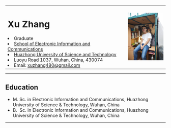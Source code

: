 <table border="0">
  <tr>
    <td width="75%">
      <h1>Xu Zhang</h1>
        <li>Graduate</li>
        <li><a href="http://ei.hust.edu.cn/">School of Electronic Information and Communications</a></li>
        <li><a href="http://www.hust.edu.cn/">Huazhong University of Science and Technology</a></li>
        <li>Luoyu Road 1037, Wuhan, China, 430074</li>
        <li>Email: <a href="mailto:xuzhang480@gmail.com">xuzhang480@gmail.com</a></li>
    </td>
    <td width="25%">
      <img src="photo.jpg" width="100%">
    </td>
  </tr>
</table>


------

## Education

- M. Sc. in Electronic Information and Communications, Huazhong University of Science & Technology, Wuhan, China
- B. &nbsp;Sc. in Electronic Information and Communications, Huazhong University of Science & Technology, Wuhan, China

------

